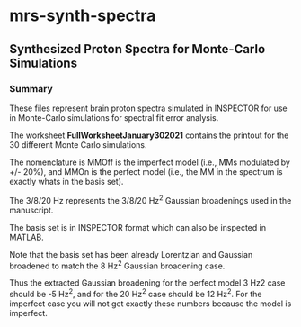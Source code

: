 # mrs-synth-spectra
## Synthesized Proton Spectra for Monte-Carlo Simulations
### Summary
These files represent brain proton spectra simulated in INSPECTOR for use in Monte-Carlo simulations for spectral fit error analysis.

The worksheet **FullWorksheetJanuary302021** contains the printout for the 30 different Monte Carlo simulations.

The nomenclature is MMOff is the imperfect model (i.e., MMs modulated by +/- 20%), and MMOn is the perfect model (i.e., the MM in the spectrum is exactly whats in the basis set).

The 3/8/20 Hz represents the 3/8/20 Hz<sup>2</sup> Gaussian broadenings used in the manuscript.

The basis set is in INSPECTOR format which can also be inspected in MATLAB.

Note that the basis set has been already Lorentzian and Gaussian broadened to match the 8 Hz<sup>2</sup> Gaussian broadening case.

Thus the extracted Gaussian broadening for the perfect model 3 Hz2 case should be -5 Hz<sup>2</sup>, and for the 20 Hz<sup>2</sup> case  should be 12 Hz<sup>2</sup>. For the imperfect case you will not get exactly these numbers because the model is imperfect.
